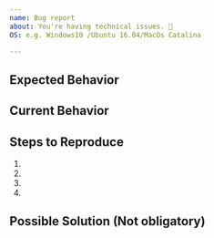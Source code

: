```yaml
---
name: Bug report
about: You're having technical issues. 🐞
OS: e.g. Windows10 /Ubuntu 16.04/MacOs Catalina

---
```


## Expected Behavior

<!--- What should have happened? -->

## Current Behavior

<!--- What went wrong? -->

## Steps to Reproduce

<!-- Add relevant code and/or a live example -->
<!-- Add stack traces -->

1.

2.

3.

4.

## Possible Solution (Not obligatory)

<!--- Suggest a reason for the bug or how to fix it. -->
